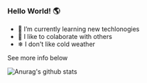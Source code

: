 ### Hello World! 🌎

- 🔭 I’m currently learning new techlonogies
- 🚀 I like to colaborate with others
- ❄ I don't like cold weather

See more info below

![Anurag's github stats](https://github-readme-stats.vercel.app/api?username=marceloOrganisys&count_private=true&theme=dracula)
